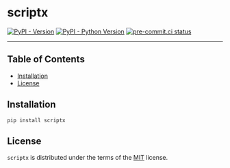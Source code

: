 # scriptx

[![PyPI - Version](https://img.shields.io/pypi/v/scriptx.svg)](https://pypi.org/project/scriptx)
[![PyPI - Python Version](https://img.shields.io/pypi/pyversions/scriptx.svg)](https://pypi.org/project/scriptx)
[![pre-commit.ci status](https://results.pre-commit.ci/badge/github/FlavioAmurrioCS/scriptx/main.svg)](https://results.pre-commit.ci/latest/github/FlavioAmurrioCS/scriptx/main)

-----

## Table of Contents

- [Installation](#installation)
- [License](#license)

## Installation

```console
pip install scriptx
```

## License

`scriptx` is distributed under the terms of the [MIT](https://spdx.org/licenses/MIT.html) license.

